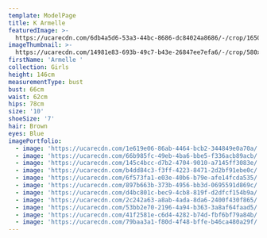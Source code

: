 ```yaml
---
template: ModelPage
title: K Armelle
featuredImage: >-
  https://ucarecdn.com/6db4a5d6-53a3-44bc-8686-dc84024a8686/-/crop/1650x987/0,0/-/preview/
imageThumbnail: >-
  https://ucarecdn.com/14981e83-693b-49c7-b43e-26847ee7efa6/-/crop/580x798/0,0/-/preview/
firstName: 'Armelle '
collection: Girls
height: 146cm
measurementType: bust
bust: 66cm
waist: 62cm
hips: 78cm
size: '10'
shoeSize: '7'
hair: Brown
eyes: Blue
imagePortfolio:
  - image: 'https://ucarecdn.com/1e619e06-86ab-4464-bcb2-344849e0a70a/'
  - image: 'https://ucarecdn.com/66b985fc-49eb-4ba6-bbe5-f336acb89acb/'
  - image: 'https://ucarecdn.com/145c4bcc-d7b2-4704-9010-a7145ff3083e/'
  - image: 'https://ucarecdn.com/b4dd84c3-f3ff-4223-8471-2d2bf91ebe0c/'
  - image: 'https://ucarecdn.com/6f573fa1-e03e-40b6-b79e-afe14fcda535/'
  - image: 'https://ucarecdn.com/897b663b-373b-4956-bb3d-0695591d869c/'
  - image: 'https://ucarecdn.com/d4bc801c-bec9-4cb8-819f-d2dfcf154b9a/'
  - image: 'https://ucarecdn.com/2c242a63-a8ab-4ada-8da6-2400f430f865/'
  - image: 'https://ucarecdn.com/53bb2e70-2196-4a94-b363-3a8af64faad5/'
  - image: 'https://ucarecdn.com/41f2581e-c6d4-4282-b74d-fbf6bf79a84b/'
  - image: 'https://ucarecdn.com/79baa3a1-f80d-4f48-bffe-b46ca480a29f/'
---
```


